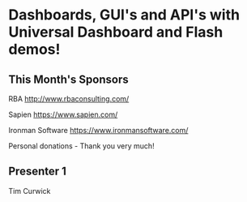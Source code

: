 # Dashboards, GUI's and API's with Universal Dashboard and Flash demos!

## This Month's Sponsors

RBA <http://www.rbaconsulting.com/>

Sapien <https://www.sapien.com/>

Ironman Software <https://www.ironmansoftware.com/>

Personal donations - Thank you very much!

## Presenter 1

Tim Curwick